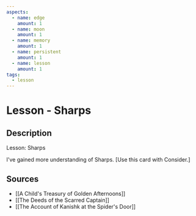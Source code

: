 ```yaml
---
aspects: 
  - name: edge
    amount: 1
  - name: moon
    amount: 1
  - name: memory
    amount: 1
  - name: persistent
    amount: 1
  - name: lesson
    amount: 1
tags:
  - lesson
---
```


# Lesson - Sharps

## Description
Lesson: Sharps

I've gained more understanding of Sharps. [Use this card with Consider.]
## Sources
- [[A Child's Treasury of Golden Afternoons]]
- [[The Deeds of the Scarred Captain]]
- [[The Account of Kanishk at the Spider's Door]]